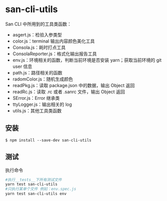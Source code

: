 # san-cli-utils

San CLI 中所用到的工具类函数：

-   asgert.js：检验入参类型
-   color.js：terminal 输出内容颜色美化工具
-   Consola.js：耗时打点工具
-   ConsolaReporter.js：格式化输出报告工具
-   env.js：环境相关的函数，判断当前环境是否安装 yarn；获取当前环境的 git user 信息
-   path.js：路径相关的函数
-   radomColor.js：随机生成颜色
-   readPkg.js：读取 package.json 中的数据，输出 Object 返回
-   readRc.js：读取 .rc 或者 .sanrc 文件，输出 Object 返回
-   SError.js：Error 继承类
-   ttyLogger.js：输出相关的 log
-   utils.js：其他工具类函数

## 安装

```shell
$ npm install --save-dev san-cli-utils
```

## 测试

执行命令

```bash
#执行__tests__下所有测试文件
yarn test san-cli-utils
#只执行某单个文件 例如：env.spec.js
yarn test san-cli-utils env
```
